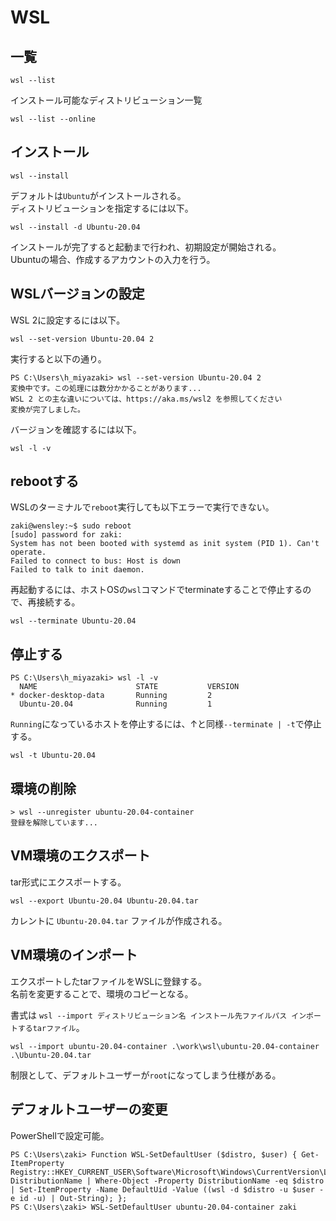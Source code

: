# WSL

## 一覧

```console
wsl --list
```

インストール可能なディストリビューション一覧

```console
wsl --list --online
```

## インストール

```console
wsl --install
```

デフォルトは`Ubuntu`がインストールされる。  
ディストリビューションを指定するには以下。

```console
wsl --install -d Ubuntu-20.04
```

インストールが完了すると起動まで行われ、初期設定が開始される。  
Ubuntuの場合、作成するアカウントの入力を行う。

## WSLバージョンの設定

WSL 2に設定するには以下。

```console
wsl --set-version Ubuntu-20.04 2
```

実行すると以下の通り。

```console
PS C:\Users\h_miyazaki> wsl --set-version Ubuntu-20.04 2
変換中です。この処理には数分かかることがあります...
WSL 2 との主な違いについては、https://aka.ms/wsl2 を参照してください
変換が完了しました。
```

バージョンを確認するには以下。

```console
wsl -l -v
```

## rebootする

WSLのターミナルで`reboot`実行しても以下エラーで実行できない。

```console
zaki@wensley:~$ sudo reboot
[sudo] password for zaki: 
System has not been booted with systemd as init system (PID 1). Can't operate.
Failed to connect to bus: Host is down
Failed to talk to init daemon.
```

再起動するには、ホストOSの`wsl`コマンドでterminateすることで停止するので、再接続する。

```console
wsl --terminate Ubuntu-20.04
```

## 停止する

```console
PS C:\Users\h_miyazaki> wsl -l -v
  NAME                      STATE           VERSION
* docker-desktop-data       Running         2
  Ubuntu-20.04              Running         1
```

`Running`になっているホストを停止するには、↑と同様`--terminate | -t`で停止する。

```console
wsl -t Ubuntu-20.04
```

## 環境の削除

```console
> wsl --unregister ubuntu-20.04-container
登録を解除しています...
```

## VM環境のエクスポート

tar形式にエクスポートする。

```console
wsl --export Ubuntu-20.04 Ubuntu-20.04.tar
```

カレントに `Ubuntu-20.04.tar` ファイルが作成される。

## VM環境のインポート

エクスポートしたtarファイルをWSLに登録する。  
名前を変更することで、環境のコピーとなる。

書式は `wsl --import ディストリビューション名 インストール先ファイルパス インポートするtarファイル`。

```console
wsl --import ubuntu-20.04-container .\work\wsl\ubuntu-20.04-container .\Ubuntu-20.04.tar
```

制限として、デフォルトユーザーが`root`になってしまう仕様がある。

## デフォルトユーザーの変更

PowerShellで設定可能。

```console
PS C:\Users\zaki> Function WSL-SetDefaultUser ($distro, $user) { Get-ItemProperty Registry::HKEY_CURRENT_USER\Software\Microsoft\Windows\CurrentVersion\Lxss\*\ DistributionName | Where-Object -Property DistributionName -eq $distro | Set-ItemProperty -Name DefaultUid -Value ((wsl -d $distro -u $user -e id -u) | Out-String); };
PS C:\Users\zaki> WSL-SetDefaultUser ubuntu-20.04-container zaki
```
